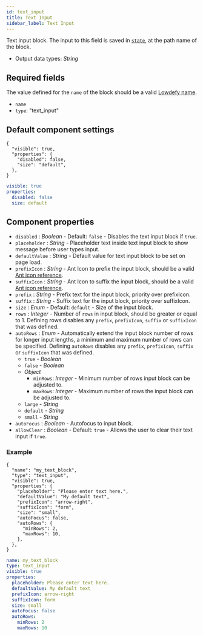 ```yaml
---
id: text_input
title: Text Input
sidebar_label: Text Input
---
```


Text input block. The input to this field is saved in [`state`](concepts/state.md), at the path name of the block.

- Output data types: _String_

## Required fields

The value defined for the `name` of the block should be a valid [Lowdefy name](concepts/lowdefy-file.md#names-and-ids).

- `name`
- `type`: "text_input"

## Default component settings

<!--DOCUSAURUS_CODE_TABS-->
<!--JSON-->

```json5
{
  "visible": true,
  "properties": {
    "disabled": false,
    "size": "default",
  },
}
```

<!--YAML-->

```yaml
visible: true
properties:
  disabled: false
  size: default
```

<!--END_DOCUSAURUS_CODE_TABS-->

## Component properties

- `disabled` : _Boolean_ - Default: `false` - Disables the text input block if `true`.
- `placeholder` : _String_ - Placeholder text inside text input block to show message before user types input.
- `defaultValue` : _String_ - Default value for text input block to be set on page load.
- `prefixIcon` : _String_ - Ant Icon to prefix the input block, should be a valid [Ant icon reference](https://ant.design/components/icon/).
- `suffixIcon` : _String_ - Ant Icon to suffix the input block, should be a valid [Ant icon reference](https://ant.design/components/icon/).
- `prefix` : _String_ - Prefix text for the input block, priority over prefixIcon.
- `suffix` : _String_ - Suffix text for the input block, priority over suffixIcon.
- `size` : _Enum_ - Default: `default` - Size of the input block.
- `rows` : _Integer_ - Number of `rows` in input block, should be greater or equal to 1. Defining rows disables any `prefix`, `prefixIcon`, `suffix` or `suffixIcon` that was defined.
- `autoRows` : _Enum_ - Automatically extend the input block number of rows for longer input lengths, a minimum and maximum number of rows can be specified. Defining `autoRows` disables any `prefix`, `prefixIcon`, `suffix` or `suffixIcon` that was defined.
  - `true` - _Boolean_
  - `false` - _Boolean_
  - _Object_
    - `minRows`: _Integer_ - Minimum number of rows input block can be adjusted to.
    - `maxRows`: _Integer_ - Maximum number of rows the input block can be adjusted to.
  - `large` - _String_
  - `default` - _String_
  - `small` - _String_
- `autoFocus` : _Boolean_ - Autofocus to input block.
- `allowClear` : _Boolean_ - Default: `true` - Allows the user to clear their text input if `true`.

### Example

<!--DOCUSAURUS_CODE_TABS-->
<!--JSON-->

```json5
{
  "name": "my_text_block",
  "type": "text_input",
  "visible": true,
  "properties": {
    "placeholder": "Please enter text here.",
    "defaultValue": "My default text",
    "prefixIcon": "arrow-right",
    "suffixIcon": "form",
    "size": "small",
    "autoFocus": false,
    "autoRows": {
      "minRows": 2,
      "maxRows": 10,
    },
  },
}
```

<!--YAML-->

```yaml
name: my_text_block
type: text_input
visible: true
properties:
  placeholder: Please enter text here.
  defaultValue: My default text
  prefixIcon: arrow-right
  suffixIcon: form
  size: small
  autoFocus: false
  autoRows:
    minRows: 2
    maxRows: 10
```

<!--END_DOCUSAURUS_CODE_TABS-->
